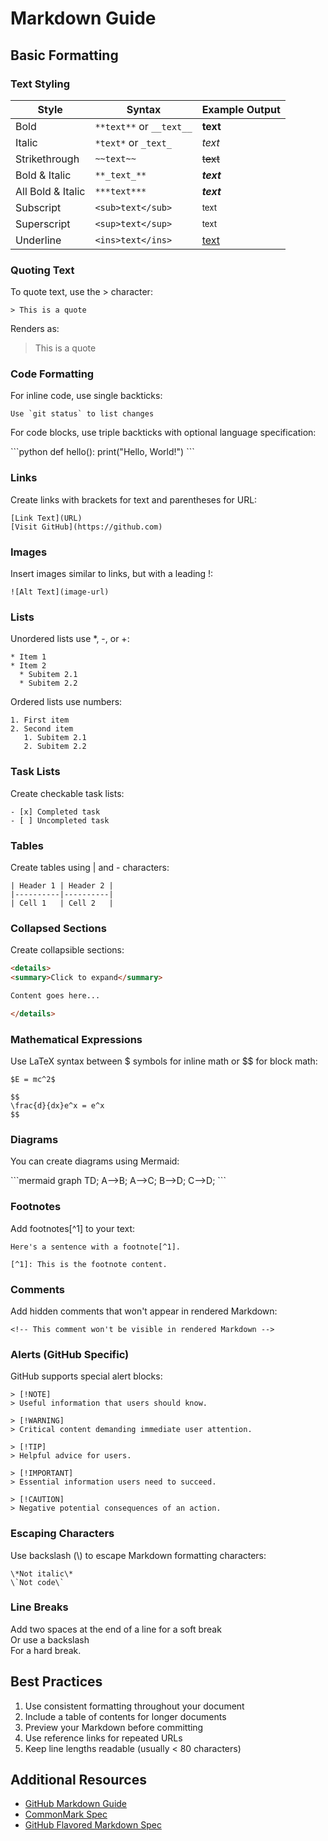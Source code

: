 # Markdown Guide

## Basic Formatting

### Text Styling

| Style | Syntax | Example Output |
|-------|--------|---------------|
| Bold | `**text**` or `__text__` | **text** |
| Italic | `*text*` or `_text_` | *text* |
| Strikethrough | `~~text~~` | ~~text~~ |
| Bold & Italic | `**_text_**` | **_text_** |
| All Bold & Italic | `***text***` | ***text*** |
| Subscript | `<sub>text</sub>` | <sub>text</sub> |
| Superscript | `<sup>text</sup>` | <sup>text</sup> |
| Underline | `<ins>text</ins>` | <ins>text</ins> |

### Quoting Text

To quote text, use the > character:

```
> This is a quote
```

Renders as:
> This is a quote

### Code Formatting

For inline code, use single backticks:
```
Use `git status` to list changes
```

For code blocks, use triple backticks with optional language specification:

\```python
def hello():
    print("Hello, World!")
\```

### Links

Create links with brackets for text and parentheses for URL:
```
[Link Text](URL)
[Visit GitHub](https://github.com)
```

### Images

Insert images similar to links, but with a leading !:
```
![Alt Text](image-url)
```

### Lists

Unordered lists use *, -, or +:
```
* Item 1
* Item 2
  * Subitem 2.1
  * Subitem 2.2
```

Ordered lists use numbers:
```
1. First item
2. Second item
   1. Subitem 2.1
   2. Subitem 2.2
```

### Task Lists

Create checkable task lists:
```
- [x] Completed task
- [ ] Uncompleted task
```

### Tables

Create tables using | and - characters:

```
| Header 1 | Header 2 |
|----------|----------|
| Cell 1   | Cell 2   |
```

### Collapsed Sections

Create collapsible sections:

```html
<details>
<summary>Click to expand</summary>

Content goes here...

</details>
```

### Mathematical Expressions

Use LaTeX syntax between $ symbols for inline math or $$ for block math:

```
$E = mc^2$

$$
\frac{d}{dx}e^x = e^x
$$
```

### Diagrams

You can create diagrams using Mermaid:

\```mermaid
graph TD;
    A-->B;
    A-->C;
    B-->D;
    C-->D;
\```

### Footnotes

Add footnotes[^1] to your text:

```
Here's a sentence with a footnote[^1].

[^1]: This is the footnote content.
```

### Comments

Add hidden comments that won't appear in rendered Markdown:

```
<!-- This comment won't be visible in rendered Markdown -->
```

### Alerts (GitHub Specific)

GitHub supports special alert blocks:

```
> [!NOTE]
> Useful information that users should know.

> [!WARNING]
> Critical content demanding immediate user attention.

> [!TIP]
> Helpful advice for users.

> [!IMPORTANT]
> Essential information users need to succeed.

> [!CAUTION]
> Negative potential consequences of an action.
```

### Escaping Characters

Use backslash (\\) to escape Markdown formatting characters:
```
\*Not italic\*
\`Not code\`
```

### Line Breaks

Add two spaces at the end of a line for a soft break  
Or use a backslash\
For a hard break.

## Best Practices

1. Use consistent formatting throughout your document
2. Include a table of contents for longer documents
3. Preview your Markdown before committing
4. Use reference links for repeated URLs
5. Keep line lengths readable (usually < 80 characters)

## Additional Resources

- [GitHub Markdown Guide](https://guides.github.com/features/mastering-markdown/)
- [CommonMark Spec](https://spec.commonmark.org/)
- [GitHub Flavored Markdown Spec](https://github.github.com/gfm/)
